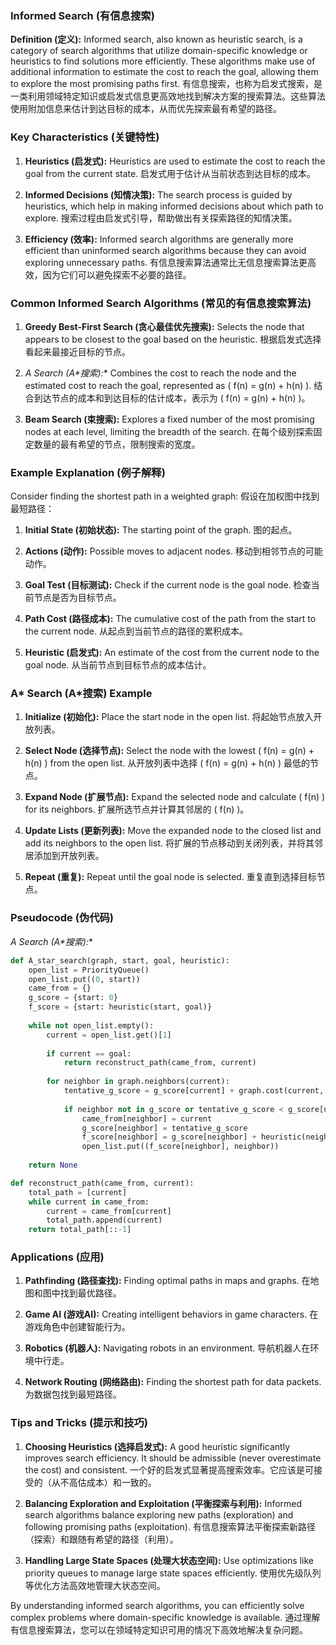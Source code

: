 ### Informed Search (有信息搜索)

**Definition (定义):**
Informed search, also known as heuristic search, is a category of search algorithms that utilize domain-specific knowledge or heuristics to find solutions more efficiently. These algorithms make use of additional information to estimate the cost to reach the goal, allowing them to explore the most promising paths first.
有信息搜索，也称为启发式搜索，是一类利用领域特定知识或启发式信息更高效地找到解决方案的搜索算法。这些算法使用附加信息来估计到达目标的成本，从而优先探索最有希望的路径。

### Key Characteristics (关键特性)

1. **Heuristics (启发式):**
   Heuristics are used to estimate the cost to reach the goal from the current state.
   启发式用于估计从当前状态到达目标的成本。

2. **Informed Decisions (知情决策):**
   The search process is guided by heuristics, which help in making informed decisions about which path to explore.
   搜索过程由启发式引导，帮助做出有关探索路径的知情决策。

3. **Efficiency (效率):**
   Informed search algorithms are generally more efficient than uninformed search algorithms because they can avoid exploring unnecessary paths.
   有信息搜索算法通常比无信息搜索算法更高效，因为它们可以避免探索不必要的路径。

### Common Informed Search Algorithms (常见的有信息搜索算法)

1. **Greedy Best-First Search (贪心最佳优先搜索):**
   Selects the node that appears to be closest to the goal based on the heuristic.
   根据启发式选择看起来最接近目标的节点。

2. **A* Search (A*搜索):**
   Combines the cost to reach the node and the estimated cost to reach the goal, represented as \( f(n) = g(n) + h(n) \).
   结合到达节点的成本和到达目标的估计成本，表示为 \( f(n) = g(n) + h(n) \)。

3. **Beam Search (束搜索):**
   Explores a fixed number of the most promising nodes at each level, limiting the breadth of the search.
   在每个级别探索固定数量的最有希望的节点，限制搜索的宽度。

### Example Explanation (例子解释)

Consider finding the shortest path in a weighted graph:
假设在加权图中找到最短路径：

1. **Initial State (初始状态):**
   The starting point of the graph.
   图的起点。
   
2. **Actions (动作):**
   Possible moves to adjacent nodes.
   移动到相邻节点的可能动作。

3. **Goal Test (目标测试):**
   Check if the current node is the goal node.
   检查当前节点是否为目标节点。

4. **Path Cost (路径成本):**
   The cumulative cost of the path from the start to the current node.
   从起点到当前节点的路径的累积成本。

5. **Heuristic (启发式):**
   An estimate of the cost from the current node to the goal node.
   从当前节点到目标节点的成本估计。

### A* Search (A*搜索) Example

1. **Initialize (初始化):**
   Place the start node in the open list.
   将起始节点放入开放列表。
   
2. **Select Node (选择节点):**
   Select the node with the lowest \( f(n) = g(n) + h(n) \) from the open list.
   从开放列表中选择 \( f(n) = g(n) + h(n) \) 最低的节点。

3. **Expand Node (扩展节点):**
   Expand the selected node and calculate \( f(n) \) for its neighbors.
   扩展所选节点并计算其邻居的 \( f(n) \)。

4. **Update Lists (更新列表):**
   Move the expanded node to the closed list and add its neighbors to the open list.
   将扩展的节点移动到关闭列表，并将其邻居添加到开放列表。

5. **Repeat (重复):**
   Repeat until the goal node is selected.
   重复直到选择目标节点。

### Pseudocode (伪代码)

**A* Search (A*搜索):**

```python
def A_star_search(graph, start, goal, heuristic):
    open_list = PriorityQueue()
    open_list.put((0, start))
    came_from = {}
    g_score = {start: 0}
    f_score = {start: heuristic(start, goal)}
    
    while not open_list.empty():
        current = open_list.get()[1]
        
        if current == goal:
            return reconstruct_path(came_from, current)
        
        for neighbor in graph.neighbors(current):
            tentative_g_score = g_score[current] + graph.cost(current, neighbor)
            
            if neighbor not in g_score or tentative_g_score < g_score[neighbor]:
                came_from[neighbor] = current
                g_score[neighbor] = tentative_g_score
                f_score[neighbor] = g_score[neighbor] + heuristic(neighbor, goal)
                open_list.put((f_score[neighbor], neighbor))
    
    return None

def reconstruct_path(came_from, current):
    total_path = [current]
    while current in came_from:
        current = came_from[current]
        total_path.append(current)
    return total_path[::-1]
```

### Applications (应用)

1. **Pathfinding (路径查找):**
   Finding optimal paths in maps and graphs.
   在地图和图中找到最优路径。
   
2. **Game AI (游戏AI):**
   Creating intelligent behaviors in game characters.
   在游戏角色中创建智能行为。
   
3. **Robotics (机器人):**
   Navigating robots in an environment.
   导航机器人在环境中行走。
   
4. **Network Routing (网络路由):**
   Finding the shortest path for data packets.
   为数据包找到最短路径。

### Tips and Tricks (提示和技巧)

1. **Choosing Heuristics (选择启发式):**
   A good heuristic significantly improves search efficiency. It should be admissible (never overestimate the cost) and consistent.
   一个好的启发式显著提高搜索效率。它应该是可接受的（从不高估成本）和一致的。

2. **Balancing Exploration and Exploitation (平衡探索与利用):**
   Informed search algorithms balance exploring new paths (exploration) and following promising paths (exploitation).
   有信息搜索算法平衡探索新路径（探索）和跟随有希望的路径（利用）。

3. **Handling Large State Spaces (处理大状态空间):**
   Use optimizations like priority queues to manage large state spaces efficiently.
   使用优先级队列等优化方法高效地管理大状态空间。

By understanding informed search algorithms, you can efficiently solve complex problems where domain-specific knowledge is available.
通过理解有信息搜索算法，您可以在领域特定知识可用的情况下高效地解决复杂问题。
